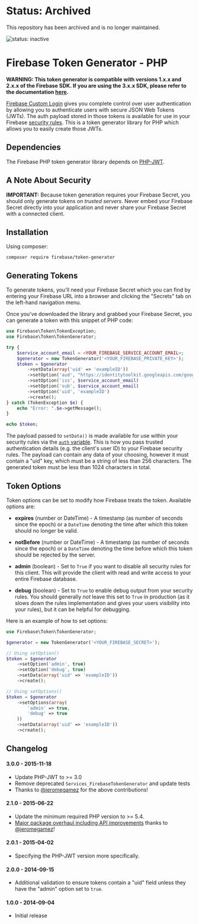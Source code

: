 # Status: Archived
This repository has been archived and is no longer maintained.

![status: inactive](https://img.shields.io/badge/status-inactive-red.svg)

# Firebase Token Generator - PHP

**WARNING: This token generator is compatible with versions 1.x.x and 2.x.x of the Firebase SDK. If you are using the 3.x.x SDK, please refer to the documentation [here](https://firebase.google.com/docs/auth/server#use_a_jwt_library).**

[Firebase Custom Login](https://www.firebase.com/docs/web/guide/simple-login/custom.html)
gives you complete control over user authentication by allowing you to authenticate users
with secure JSON Web Tokens (JWTs). The auth payload stored in those tokens is available
for use in your Firebase [security rules](https://www.firebase.com/docs/security/api/rule/).
This is a token generator library for PHP which allows you to easily create those JWTs.


## Dependencies

The Firebase PHP token generator library depends on [PHP-JWT](https://github.com/firebase/php-jwt).


## A Note About Security

**IMPORTANT:** Because token generation requires your Firebase Secret, you should only generate
tokens on *trusted servers*. Never embed your Firebase Secret directly into your application and
never share your Firebase Secret with a connected client.

## Installation

Using composer:

```
composer require firebase/token-generator
```

## Generating Tokens

To generate tokens, you'll need your Firebase Secret which you can find by entering your Firebase
URL into a browser and clicking the "Secrets" tab on the left-hand navigation menu.

Once you've downloaded the library and grabbed your Firebase Secret, you can generate a token with
this snippet of PHP code:

```php
use Firebase\Token\TokenException;
use Firebase\Token\TokenGenerator;

try {
    $service_account_email = <YOUR_FIREBASE_SERVICE_ACCOUNT_EMAIL>;
    $generator = new TokenGenerator('<YOUR_FIREBASE_PRIVATE_KEY>');
    $token = $generator
        ->setData(array('uid' => 'exampleID'))
        ->setOption('aud', "https://identitytoolkit.googleapis.com/google.identity.identitytoolkit.v1.IdentityToolkit")
		->setOption('iss', $service_account_email)
		->setOption('sub', $service_account_email)
		->setOption('uid', 'exampleID')
        ->create();
} catch (TokenException $e) {
    echo "Error: ".$e->getMessage();
}

echo $token;
```

The payload passed to `setData()` is made available for use within your
security rules via the [`auth` variable](https://www.firebase.com/docs/security/api/rule/auth.html).
This is how you pass trusted authentication details (e.g. the client's user ID)
to your Firebase security rules. The payload can contain any data of your
choosing, however it must contain a "uid" key, which must be a string of less
than 256 characters. The generated token must be less than 1024 characters in
total.


## Token Options

Token options can be set to modify how Firebase treats the token. Available options are:

* **expires** (number or DateTime) - A timestamp (as number of seconds since the epoch) or a `DateTime`
denoting the time after which this token should no longer be valid.

* **notBefore** (number or DateTime) - A timestamp (as number of seconds since the epoch) or a `DateTime`
denoting the time before which this token should be rejected by the server.

* **admin** (boolean) - Set to `True` if you want to disable all security rules for this client.
This will provide the client with read and write access to your entire Firebase database.

* **debug** (boolean) - Set to `True` to enable debug output from your security rules. You should
generally *not* leave this set to `True` in production (as it slows down the rules implementation
and gives your users visibility into your rules), but it can be helpful for debugging.

Here is an example of how to set options:

```php
use Firebase\Token\TokenGenerator;

$generator = new TokenGenerator('<YOUR_FIREBASE_SECRET>');

// Using setOption()
$token = $generator
    ->setOption('admin', true)
    ->setOption('debug', true)
    ->setData(array('uid' => 'exampleID'))
    ->create();

// Using setOptions()
$token = $generator
    ->setOptions(array(
        'admin' => true,
        'debug' => true
    ))
    ->setData(array('uid' => 'exampleID'))
    ->create();
```


## Changelog

#### 3.0.0 - 2015-11-18
- Update PHP-JWT to >= 3.0
- Remove deprecated `Services_FirebaseTokenGenerator` and update tests
- Thanks to [@jeromegamez](https://github.com/jeromegamez) for the above contributions!

#### 2.1.0 - 2015-06-22
- Update the minimum required PHP version to >= 5.4.
- [Major package overhaul including API improvements](https://github.com/firebase/firebase-token-generator-php/pull/18)
thanks to [@jeromegamez](https://github.com/jeromegamez)!

#### 2.0.1 - 2015-04-02
- Specifying the PHP-JWT version more specifically.

#### 2.0.0 - 2014-09-15
- Additional validation to ensure tokens contain a "uid" field unless they have
the "admin" option set to `true`.

#### 1.0.0 - 2014-09-04
- Initial release
